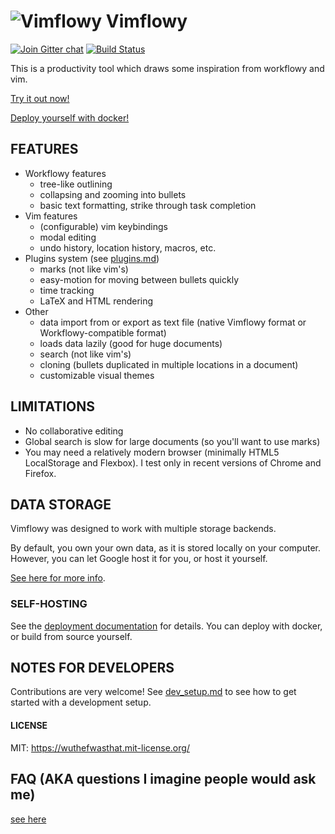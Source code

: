 # ![Vimflowy](/static/images/vimflowy-32.png?raw=true) Vimflowy

[![Join Gitter chat](https://badges.gitter.im/WuTheFWasThat/vimflowy.svg)](https://gitter.im/WuTheFWasThat/vimflowy)
[![Build Status](https://travis-ci.org/WuTheFWasThat/vimflowy.svg?branch=master)](https://travis-ci.org/WuTheFWasThat/vimflowy?branch=master)

This is a productivity tool which draws some inspiration from workflowy and vim.

[Try it out now!](https://wuthejeff.com/vimflowy)

[Deploy yourself with docker!](https://hub.docker.com/r/vimflowy/vimflowy/)

## FEATURES

- Workflowy features
  - tree-like outlining
  - collapsing and zooming into bullets
  - basic text formatting, strike through task completion
- Vim features
  - (configurable) vim keybindings
  - modal editing
  - undo history, location history, macros, etc.
- Plugins system (see [plugins.md](docs/plugins.md))
  - marks (not like vim's)
  - easy-motion for moving between bullets quickly
  - time tracking
  - LaTeX and HTML rendering
- Other
  - data import from or export as text file (native Vimflowy format or Workflowy-compatible format)
  - loads data lazily (good for huge documents)
  - search (not like vim's)
  - cloning (bullets duplicated in multiple locations in a document)
  - customizable visual themes

## LIMITATIONS

- No collaborative editing
- Global search is slow for large documents (so you'll want to use marks)
- You may need a relatively modern browser (minimally HTML5 LocalStorage and Flexbox).  I test only in recent versions of Chrome and Firefox.

## DATA STORAGE

Vimflowy was designed to work with multiple storage backends.

By default, you own your own data, as it is stored locally on your computer.
However, you can let Google host it for you, or host it yourself.

[See here for more info](docs/storage/README.md).

### SELF-HOSTING

See the [deployment documentation](docs/deployment.md) for details.
You can deploy with docker, or build from source yourself.

## NOTES FOR DEVELOPERS

Contributions are very welcome!
See [dev_setup.md](docs/dev_setup.md) to see how to get started with a development setup.

#### LICENSE

MIT: https://wuthefwasthat.mit-license.org/

## FAQ (AKA questions I imagine people would ask me)

[see here](docs/FAQ.md)
